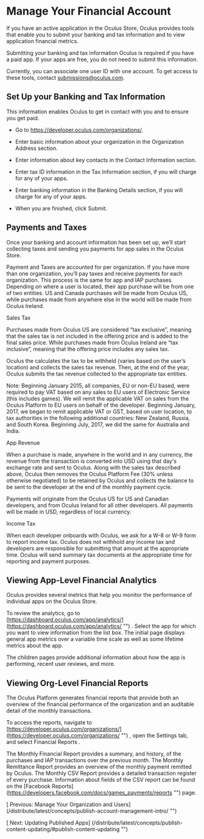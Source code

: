 
  
  
  
  
  
  
# Manage Your Financial Account
  
   
If you have an active application in the Oculus Store, Oculus provides tools that enable you to submit your banking and tax information and to view application financial metrics.
   
   
Submitting your banking and tax information Oculus is required if you have a paid app. If your apps are free, you do not need to submit this information.
   
Currently, you can associate one user ID with one account. To get access to these tools, contact submissions@oculus.com.
   
   
   
## Set Up your Banking and Tax Information
   
This information enables Oculus to get in contact with you and to ensure you get paid.
   
   
- Go to https://developer.oculus.com/organizations/.
   
- Enter basic information about your organization in the Organization  Address section.
   
- Enter information about key contacts in the Contact Information section.
   
- Enter tax ID information in the Tax Information section, if you will charge for any of your apps.
   
- Enter banking information in the Banking Details section, if you will charge for any of your apps.
   
- When you are finished, click Submit.
   
   
   
   
## Payments and Taxes
   
Once your banking and account information has been set up, we’ll start collecting taxes and sending you payments for app sales in the Oculus Store.
   
Payment and Taxes are accounted for per organization. If you have more than one organization, you’ll pay taxes and receive payments for each organization. This process is the same for app and IAP purchases. Depending on where a user is located, their app purchase will be from one of two entities. US and Canada purchases will be made from Oculus US, while purchases made from anywhere else in the world will be made from Oculus Ireland.
   

   Sales Tax
   
   
Purchases made from Oculus US are considered “tax exclusive”, meaning that the sales tax is not included in the offering price and is added to the final sales price. While purchases made from Oculus Ireland are “tax inclusive”, meaning that the offering price includes any sales tax.
   
Oculus the calculates the tax to be withheld (varies based on the user’s location) and collects the sales tax revenue. Then, at the end of the year, Oculus submits the tax revenue collected to the appropriate tax entities.
   
   Note: Beginning January 2015, all companies, EU or non-EU based, were required to pay VAT based on any sales to EU users of Electronic Service (this includes games). We will remit the applicable VAT on sales from the Oculus Platform to EU users on behalf of the developer.
Beginning January, 2017, we began to remit applicable VAT or GST, based on user location, to tax authorities in the following additional countries: New Zealand, Russia, and South Korea. Beginning July, 2017, we did the same for Australia and India.
   
   

   App Revenue
   
   
When a purchase is made, anywhere in the world and in any currency, the revenue from the transaction is converted into USD using that day's exchange rate and sent to Oculus. Along with the sales tax described above, Oculus then removes the Oculus Platform Fee (30% unless otherwise negotiated) to be retained by Oculus and collects the balance to be sent to the developer at the end of the monthly payment cycle.
   
Payments will originate from the Oculus US for US and Canadian developers, and from Oculus Ireland for all other developers. All payments will be made in USD, regardless of local currency.
   

   Income Tax
   
   
When each developer onboards with Oculus, we ask for a W-8 or W-9 form to report income tax. Oculus does not withhold any income tax and developers are responsible for submitting that amount at the appropriate time. Oculus will send summary tax documents at the appropriate time for reporting and payment purposes. 
   
   
   
## Viewing App-Level Financial Analytics
   
Oculus provides several metrics that help you monitor the performance of individual apps on the Oculus Store.
   
To review the analytics, go to 
[https://dashboard.oculus.com/app/analytics/]
(https://dashboard.oculus.com/app/analytics/ "")
  . Select the app for which you want to view information from the list box. The initial page displays general app metrics over a variable time scale as well as some lifetime metrics about the app.
   
The children pages provide additional information about how the app is performing, recent user reviews, and more.
   
   
   
## Viewing Org-Level Financial Reports
   
The Oculus Platform generates financial reports that provide both an overview of the financial performance of the organization and an auditable detail of the monthly transactions.
   
To access the reports, navigate to 
[https://developer.oculus.com/organizations/]
(https://developer.oculus.com/organizations/ "")
  , open the 
   Settings
    tab, and select 
   Financial Reports
   .
   
The Monthly Financial Report provides a summary, and history, of the purchases and IAP transactions over the previous month. The Monthly Remittance Report provides an overview of the monthly payment remitted by Oculus. The Monthly CSV Report provides a detailed transaction register of every purchase. Information about fields of the CSV report can be found on the 
[Facebook Reports]
(https://developers.facebook.com/docs/games_payments/reports "")
   page. 
   
  
  
  
  
  
   
[
   Previous: Manage Your Organization and Users]
(/distribute/latest/concepts/publish-account-management-intro/ "")
  
  
  
   
[
   Next: Updating Published Apps]
(/distribute/latest/concepts/publish-content-updating/#publish-content-updating "")
  
  
  
  
  
  
